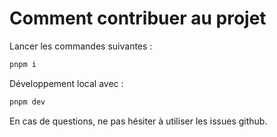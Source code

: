 # Comment contribuer au projet

Lancer les commandes suivantes :

```sh
pnpm i
```

Développement local avec :

```sh
pnpm dev
```

En cas de questions, ne pas hésiter à utiliser les issues github.
